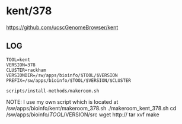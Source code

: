 kent/378
========================

<https://github.com/ucscGenomeBrowser/kent>

LOG
---

    TOOL=kent
    VERSION=378
    CLUSTER=rackham
    VERSIONDIR=/sw/apps/bioinfo/$TOOL/$VERSION
    PREFIX=/sw/apps/bioinfo/$TOOL/$VERSION/$CLUSTER

    scripts/install-methods/makeroom.sh

NOTE: I use my own script which is located at /sw/apps/bioinfo/kent/makeroom_378.sh
    ./makeroom_kent_378.sh
    cd /sw/apps/bioinfo/$TOOL/$VERSION/src
    wget http://
    tar xvf 
    make

